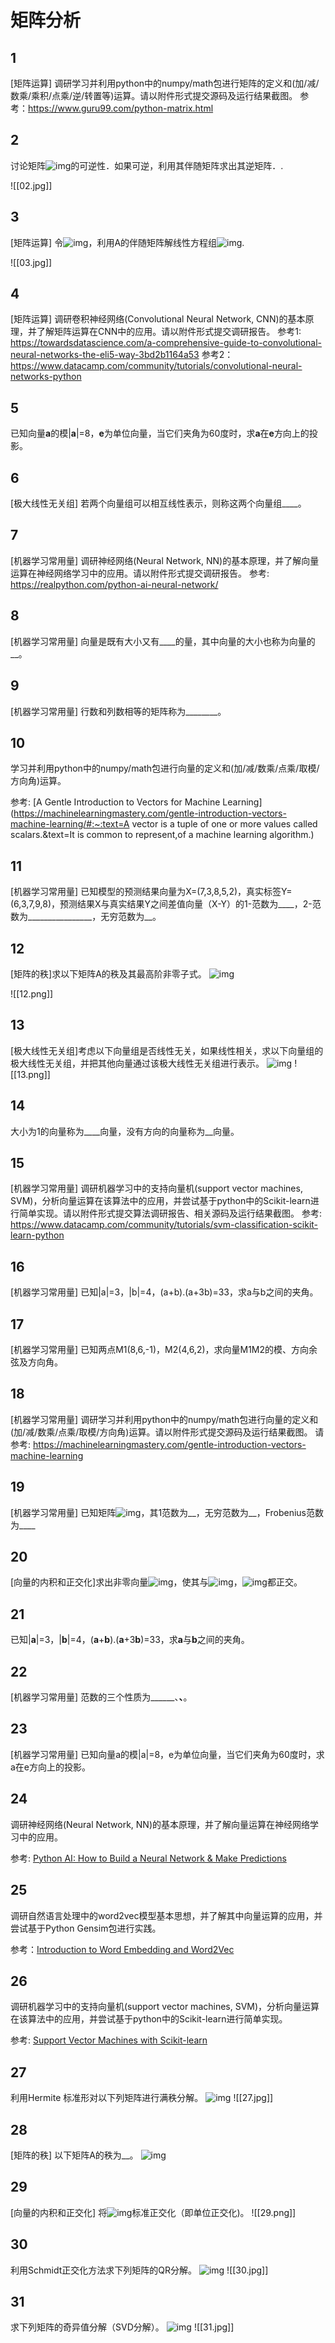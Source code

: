 # 矩阵分析



## 1 

[矩阵运算] 调研学习并利用python中的numpy/math包进行矩阵的定义和(加/减/数乘/乘积/点乘/逆/转置等)运算。请以附件形式提交源码及运行结果截图。
参考：https://www.guru99.com/python-matrix.html





## 2

讨论矩阵![img](https://image.zhihuishu.com/zhs/doctrans/docx2html/202105/b757cdd865e040e383532a93983c879f.gif)的可逆性．如果可逆，利用其伴随矩阵求出其逆矩阵．.

![[02.jpg]]

## 3

[矩阵运算] 令![img](https://image.zhihuishu.com/zhs/doctrans/docx2html/202105/12f4d4cef1b44030b06cd72b9ecdac00.gif)，利用A的伴随矩阵解线性方程组![img](https://image.zhihuishu.com/zhs/doctrans/docx2html/202105/dc01ec54480d4418b215d25ac176c29b.gif).




![[03.jpg]]
## 4

[矩阵运算] 调研卷积神经网络(Convolutional Neural Network, CNN)的基本原理，并了解矩阵运算在CNN中的应用。请以附件形式提交调研报告。
参考1: https://towardsdatascience.com/a-comprehensive-guide-to-convolutional-neural-networks-the-eli5-way-3bd2b1164a53
参考2：https://www.datacamp.com/community/tutorials/convolutional-neural-networks-python



## 5

已知向量**a**的模|**a**|=8，**e**为单位向量，当它们夹角为60度时，求**a**在**e**方向上的投影。



## 6

[极大线性无关组] 若两个向量组可以相互线性表示，则称这两个向量组____。



## 7

[机器学习常用量] 调研神经网络(Neural Network, NN)的基本原理，并了解向量运算在神经网络学习中的应用。请以附件形式提交调研报告。
参考: https://realpython.com/python-ai-neural-network/

## 8

[机器学习常用量] 向量是既有大小又有____的量，其中向量的大小也称为向量的__。



## 9

[机器学习常用量] 行数和列数相等的矩阵称为________。



## 10

学习并利用python中的numpy/math包进行向量的定义和(加/减/数乘/点乘/取模/方向角)运算。

参考: [A Gentle Introduction to Vectors for Machine Learning](https://machinelearningmastery.com/gentle-introduction-vectors-machine-learning/#:~:text=A vector is a tuple of one or more values called scalars.&text=It is common to represent,of a machine learning algorithm.)



## 11

[机器学习常用量] 已知模型的预测结果向量为X=(7,3,8,5,2)，真实标签Y=(6,3,7,9,8)，预测结果X与真实结果Y之间差值向量（X-Y）的1-范数为____，2-范数为________________，无穷范数为__。



## 12

[矩阵的秩]求以下矩阵A的秩及其最高阶非零子式。
![img](https://image.zhihuishu.com/zhs/doctrans/docx2html/202106/7bff6ee322164922b3e0036c7e03e1bf.png)

![[12.png]]

## 13

[极大线性无关组]考虑以下向量组是否线性无关，如果线性相关，求以下向量组的极大线性无关组，并把其他向量通过该极大线性无关组进行表示。
![img](https://image.zhihuishu.com/zhs/doctrans/docx2html/202106/9fa5fb6a1e13403d86a04e52ef5f40a9.png)
![[13.png]]


## 14

大小为1的向量称为____向量，没有方向的向量称为__向量。



## 15

[机器学习常用量] 调研机器学习中的支持向量机(support vector machines, SVM)，分析向量运算在该算法中的应用，并尝试基于python中的Scikit-learn进行简单实现。请以附件形式提交算法调研报告、相关源码及运行结果截图。
参考: https://www.datacamp.com/community/tutorials/svm-classification-scikit-learn-python





## 16

[机器学习常用量] 已知|a|=3，|b|=4，(a+b).(a+3b)=33，求a与b之间的夹角。





## 17

[机器学习常用量] 已知两点M1(8,6,-1)，M2(4,6,2)，求向量M1M2的模、方向余弦及方向角。





## 18

[机器学习常用量] 调研学习并利用python中的numpy/math包进行向量的定义和(加/减/数乘/点乘/取模/方向角)运算。请以附件形式提交源码及运行结果截图。
请参考: https://machinelearningmastery.com/gentle-introduction-vectors-machine-learning





## 19

[机器学习常用量] 已知矩阵![img](https://image.zhihuishu.com/zhs/doctrans/docx2html/202105/647cc94286c542df8a22ea258511050f.png)，其1范数为__，无穷范数为__，Frobenius范数为____



## 20

[向量的内积和正交化]求出非零向量![img](https://image.zhihuishu.com/zhs/doctrans/docx2html/202106/a0963ee39cc44698911a7e0f574d4a5c.gif)，使其与![img](https://image.zhihuishu.com/zhs/doctrans/docx2html/202106/0705f02aa8e345daa31f2fdb7dbed24d.gif)，![img](https://image.zhihuishu.com/zhs/doctrans/docx2html/202106/1f89b2ebe39441c8b02d638737f257ef.gif)都正交。



## 21

已知|**a**|=3，|**b**|=4，(**a**+**b**).(**a**+3**b**)=33，求**a**与**b**之间的夹角。



## 22

[机器学习常用量] 范数的三个性质为______、______、______。



## 23

[机器学习常用量] 已知向量a的模|a|=8，e为单位向量，当它们夹角为60度时，求a在e方向上的投影。



## 24

调研神经网络(Neural Network, NN)的基本原理，并了解向量运算在神经网络学习中的应用。

参考: [Python AI: How to Build a Neural Network & Make Predictions](https://realpython.com/python-ai-neural-network/)



## 25

调研自然语言处理中的word2vec模型基本思想，并了解其中向量运算的应用，并尝试基于Python Gensim包进行实践。

参考：[Introduction to Word Embedding and Word2Vec](https://towardsdatascience.com/introduction-to-word-embedding-and-word2vec-652d0c2060fa)



## 26

调研机器学习中的支持向量机(support vector machines, SVM)，分析向量运算在该算法中的应用，并尝试基于python中的Scikit-learn进行简单实现。

参考: [Support Vector Machines with Scikit-learn](https://www.datacamp.com/community/tutorials/svm-classification-scikit-learn-python)



## 27

利用Hermite 标准形对以下列矩阵进行满秩分解。
![img](https://image.zhihuishu.com/zhs/doctrans/docx2html/202106/8c0e4624849643b2a4c269216611153c.png)
![[27.jpg]]


## 28

[矩阵的秩] 以下矩阵A的秩为__。
![img](https://image.zhihuishu.com/zhs/doctrans/docx2html/202106/c31b10e5b46042df8685b2d1bcf5013a.png)



## 29

[向量的内积和正交化] 将![img](https://image.zhihuishu.com/zhs/doctrans/docx2html/202106/781d8e3d847446f88e8e785e00e4f982.gif)标准正交化（即单位正交化)。
![[29.png]]


## 30

利用Schmidt正交化方法求下列矩阵的QR分解。
![img](https://image.zhihuishu.com/zhs/doctrans/docx2html/202106/7cfeaccf8b8040258c71309e306829f2.png)
![[30.jpg]]


## 31

求下列矩阵的奇异值分解（SVD分解）。
![img](https://image.zhihuishu.com/zhs/doctrans/docx2html/202106/f72388b8bf16410a893a4a7f35be2f0b.png)
![[31.jpg]]